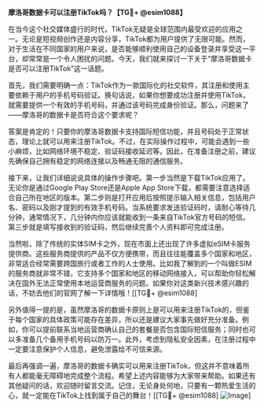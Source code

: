 **摩洛哥数据卡可以注册TikTok吗？【TG💪+ @esim1088】**

在当今这个社交媒体盛行的时代，TikTok无疑是全球范围内最受欢迎的应用之一。无论是短视频创作还是内容分享，TikTok都为用户提供了无限可能。然而，对于生活在不同国家的用户来说，是否能够顺利使用自己的设备登录并享受这一平台，却常常是一个令人困扰的问题。今天，我们就来探讨一下关于“摩洛哥数据卡是否可以注册TikTok”这一话题。

首先，我们需要明确一点：TikTok作为一款国际化的社交软件，其注册和使用主要依赖于用户的手机号码验证。换句话说，如果你想要成功注册并使用TikTok，就需要提供一个有效的手机号码，并通过该号码完成身份验证。那么，问题来了——摩洛哥的数据卡是否符合这个要求呢？

答案是肯定的！只要你的摩洛哥数据卡支持国际短信功能，并且号码处于正常状态，理论上就可以用来注册TikTok。不过，在实际操作过程中，可能会遇到一些小麻烦，比如网络环境不稳定、验证码接收延迟等。因此，在准备注册之前，建议先确保自己拥有稳定的网络连接以及畅通无阻的通信服务。

接下来，让我们详细说说具体的操作步骤吧。第一步当然是下载TikTok应用了。无论你是通过Google Play Store还是Apple App Store下载，都需要注意选择适合自己所在地区的版本。第二步则是打开应用后按照提示输入相关信息，包括用户名、密码以及刚才提到的有效手机号码。当系统要求发送验证码时，请耐心等待几分钟，通常情况下，几分钟内你应该就能收到一条来自TikTok官方号码的短信。第三步就是填写接收到的验证码，然后继续完善个人资料即可完成注册。

当然啦，除了传统的实体SIM卡之外，现在市面上还出现了许多虚拟eSIM卡服务提供商。这些服务商提供的产品不仅方便携带，而且往往能覆盖多个国家和地区，非常适合经常需要跨国旅行或者工作的人士使用。比如我了解到的一个叫做ESIM的服务商就非常不错，它支持多个国家和地区的移动网络接入，可以帮助你轻松解决在国外无法正常使用本地运营商服务的问题。如果你对这类新兴技术感兴趣的话，不妨去他们的官网了解一下详情哦！[[TG💪+ @esim1088]

另外值得一提的是，虽然摩洛哥的数据卡原则上是可以用来注册TikTok的，但鉴于每个国家的具体政策可能存在差异，所以还是建议大家事先做好充分准备。例如，你可以提前联系当地运营商确认自己的套餐是否包含国际短信服务；同时也可以多准备几个备用手机号码以防万一。此外，考虑到隐私安全因素，在注册过程中一定要注意保护个人信息，避免泄露给不可信来源。

最后再强调一遍，摩洛哥的数据卡确实可以用来注册TikTok，但这并不意味着所有人都能毫无障碍地完成整个流程。希望上述内容能够为大家带来帮助。如果还有其他疑问的话，欢迎随时留言交流。记住，无论身处何地，只要有一颗热爱生活的心，就一定能在TikTok上找到属于自己的舞台！[[TG💪+ @esim1088] ![Image](https://i.postimg.cc/4NQfJmqS/Snipaste-2025-05-13-00-14-12.png)]